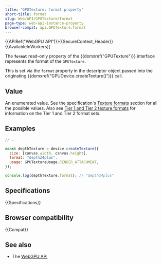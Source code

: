 ```yaml
---
title: "GPUTexture: format property"
short-title: format
slug: Web/API/GPUTexture/format
page-type: web-api-instance-property
browser-compat: api.GPUTexture.format
---
```


{{APIRef("WebGPU API")}}{{SecureContext_Header}}{{AvailableInWorkers}}

The **`format`** read-only property of the
{{domxref("GPUTexture")}} interface represents the format of the `GPUTexture`.

This is set via the `format` property in the descriptor object passed into the originating {{domxref("GPUDevice.createTexture()")}} call.

## Value

An enumerated value. See the specification's [Texture formats](https://gpuweb.github.io/gpuweb/#enumdef-gputextureformat) section for all the possible values. Also see [Tier 1 and Tier 2 texture formats](/en-US/docs/Web/API/GPUDevice/createTexture#tier_1_and_tier_2_texture_formats) for information on the Tier 1 and Tier 2 format sets.

## Examples

```js
// …

const depthTexture = device.createTexture({
  size: [canvas.width, canvas.height],
  format: "depth24plus",
  usage: GPUTextureUsage.RENDER_ATTACHMENT,
});

console.log(depthTexture.format); // "depth24plus"
```

## Specifications

{{Specifications}}

## Browser compatibility

{{Compat}}

## See also

- The [WebGPU API](/en-US/docs/Web/API/WebGPU_API)
